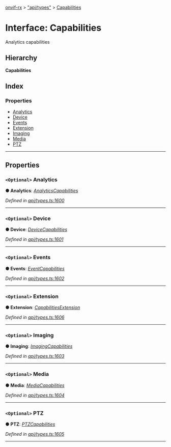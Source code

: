 [onvif-rx](../README.md) > ["api/types"](../modules/_api_types_.md) > [Capabilities](../interfaces/_api_types_.capabilities.md)

# Interface: Capabilities

Analytics capabilities

## Hierarchy

**Capabilities**

## Index

### Properties

* [Analytics](_api_types_.capabilities.md#analytics)
* [Device](_api_types_.capabilities.md#device)
* [Events](_api_types_.capabilities.md#events)
* [Extension](_api_types_.capabilities.md#extension)
* [Imaging](_api_types_.capabilities.md#imaging)
* [Media](_api_types_.capabilities.md#media)
* [PTZ](_api_types_.capabilities.md#ptz)

---

## Properties

<a id="analytics"></a>

### `<Optional>` Analytics

**● Analytics**: *[AnalyticsCapabilities](_api_types_.analyticscapabilities.md)*

*Defined in [api/types.ts:1600](https://github.com/patrickmichalina/onvif-rx/blob/f117e44/src/api/types.ts#L1600)*

___
<a id="device"></a>

### `<Optional>` Device

**● Device**: *[DeviceCapabilities](_api_types_.devicecapabilities.md)*

*Defined in [api/types.ts:1601](https://github.com/patrickmichalina/onvif-rx/blob/f117e44/src/api/types.ts#L1601)*

___
<a id="events"></a>

### `<Optional>` Events

**● Events**: *[EventCapabilities](_api_types_.eventcapabilities.md)*

*Defined in [api/types.ts:1602](https://github.com/patrickmichalina/onvif-rx/blob/f117e44/src/api/types.ts#L1602)*

___
<a id="extension"></a>

### `<Optional>` Extension

**● Extension**: *[CapabilitiesExtension](_api_types_.capabilitiesextension.md)*

*Defined in [api/types.ts:1606](https://github.com/patrickmichalina/onvif-rx/blob/f117e44/src/api/types.ts#L1606)*

___
<a id="imaging"></a>

### `<Optional>` Imaging

**● Imaging**: *[ImagingCapabilities](_api_types_.imagingcapabilities.md)*

*Defined in [api/types.ts:1603](https://github.com/patrickmichalina/onvif-rx/blob/f117e44/src/api/types.ts#L1603)*

___
<a id="media"></a>

### `<Optional>` Media

**● Media**: *[MediaCapabilities](_api_types_.mediacapabilities.md)*

*Defined in [api/types.ts:1604](https://github.com/patrickmichalina/onvif-rx/blob/f117e44/src/api/types.ts#L1604)*

___
<a id="ptz"></a>

### `<Optional>` PTZ

**● PTZ**: *[PTZCapabilities](_api_types_.ptzcapabilities.md)*

*Defined in [api/types.ts:1605](https://github.com/patrickmichalina/onvif-rx/blob/f117e44/src/api/types.ts#L1605)*

___

